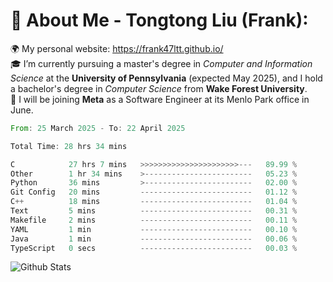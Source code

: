 # 💫 About Me - Tongtong Liu (Frank):
🌍 My personal website: https://frank47ltt.github.io/  
🎓 I’m currently pursuing a master's degree in *Computer and Information Science* at the **University of Pennsylvania** (expected May 2025), and I hold a bachelor's degree in *Computer Science* from **Wake Forest University**.  
💼 I will be joining **Meta** as a Software Engineer at its Menlo Park office in June.  


<!--START_SECTION:waka-->

```rust
From: 25 March 2025 - To: 22 April 2025

Total Time: 28 hrs 34 mins

C            27 hrs 7 mins   >>>>>>>>>>>>>>>>>>>>>>---   89.99 %
Other        1 hr 34 mins    >------------------------   05.23 %
Python       36 mins         >------------------------   02.00 %
Git Config   20 mins         -------------------------   01.12 %
C++          18 mins         -------------------------   01.04 %
Text         5 mins          -------------------------   00.31 %
Makefile     2 mins          -------------------------   00.11 %
YAML         1 min           -------------------------   00.10 %
Java         1 min           -------------------------   00.06 %
TypeScript   0 secs          -------------------------   00.03 %
```

<!--END_SECTION:waka-->


![Github Stats](https://github-readme-stats.vercel.app/api?username=frank47ltt&count_private=true&show_icons=true&include_all_commits=true)
